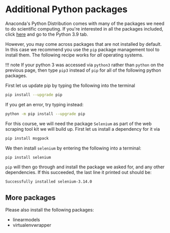 # Additional Python packages

Anaconda's Python Distribution comes with many of the packages we need to do scientific computing.
If you're interested in all the packages included, click [here](https://docs.continuum.io/anaconda/packages/pkg-docs) and go to the Python 3.9 tab.

However, you may come across packages that are not installed by default.
In this case we recommend you use the `pip` package management tool to install them.
The following recipe works for *all* operating systems.

!!! note
    If your python 3 was accessed via `python3` rather than `python` on the previous page, then type `pip3` instead of `pip` for all of the following python packages.

First let us update pip by typing the following into the terminal

```bash
pip install --upgrade pip
```

If you get an error, try typing instead:

```bash
python -m pip install --upgrade pip
```

For this course, we will need the package `Selenium` as part of the web scraping tool kit we will build up. First let us install a dependency for it via

```bash
pip install msgpack
```

We then install `selenium` by entering the following into a terminal:

```bash
pip install selenium
```

`pip` will then go through and install the package we asked for, and any other dependencies.
If this succeeded, the last line it printed out should be:

``` bash
Successfully installed selenium-3.14.0
```

## More packages

Please also install the following packages:

* linearmodels
* virtualenvwrapper
